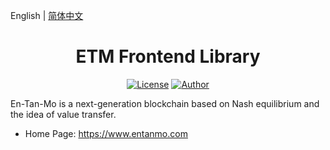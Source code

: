 English | [简体中文](./README.zh-CN.md)

<h1 align="center">ETM Frontend Library </h1>
<div align="center">

[![License](https://img.shields.io/badge/license-MIT-yellow.svg?style=flat)]()
[![Author](https://img.shields.io/badge/platform-entanmo-blue.svg?style=flat)]()

</div>   

En-Tan-Mo is a next-generation blockchain based on Nash equilibrium and the idea of value transfer. 

- Home Page: https://www.entanmo.com

